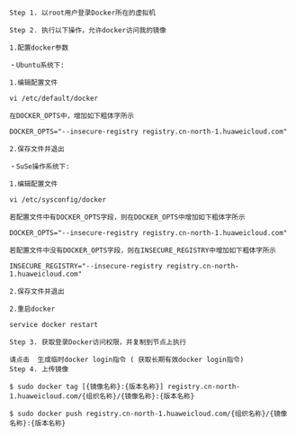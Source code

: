 	Step 1. 以root用户登录Docker所在的虚拟机
	
	Step 2. 执行以下操作，允许docker访问我的镜像
	
	1.配置docker参数
	
	・Ubuntu系统下:
	
	1.编辑配置文件
	
	vi /etc/default/docker
	
	在DOCKER_OPTS中，增加如下粗体字所示
	
	DOCKER_OPTS="--insecure-registry registry.cn-north-1.huaweicloud.com"
	
	2.保存文件并退出
	
	・SuSe操作系统下:
	
	1.编辑配置文件
	
	vi /etc/sysconfig/docker
	
	若配置文件中有DOCKER_OPTS字段，则在DOCKER_OPTS中增加如下粗体字所示
	
	DOCKER_OPTS="--insecure-registry registry.cn-north-1.huaweicloud.com"
	
	若配置文件中没有DOCKER_OPTS字段，则在INSECURE_REGISTRY中增加如下粗体字所示
	
	INSECURE_REGISTRY="--insecure-registry registry.cn-north-1.huaweicloud.com"
	
	2.保存文件并退出
	
	2.重启docker
	
	service docker restart
	
	Step 3. 获取登录Docker访问权限，并复制到节点上执行
	
	请点击  生成临时docker login指令 ( 获取长期有效docker login指令)
	Step 4. 上传镜像
	
	$ sudo docker tag [{镜像名称}:{版本名称}] registry.cn-north-1.huaweicloud.com/{组织名称}/{镜像名称}:{版本名称}
	
	$ sudo docker push registry.cn-north-1.huaweicloud.com/{组织名称}/{镜像名称}:{版本名称}